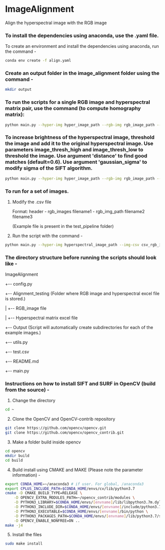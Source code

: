 # ImageAlignment
Align the hyperspectral image with the RGB image

### To install the dependencies using anaconda, use the .yaml file. 
To create an environment and install the dependencies using anaconda, run the command -
```bash
conda env create -f align.yaml
```

### Create an output folder in the image_alignment folder using the command -
```bash
mkdir output
```

### To run the scripts for a single RGB image and hyperspectral matrix pair, use the command (to compute homography matrix):
```bash
python main.py --hyper-img hyper_image_path --rgb-img rgb_image_path --mode 1
```

### To increase brightness of the hyperspectral image, threshold the image and add it to the original hyperspectral image. Use parameters image_thresh_high and image_thresh_low to threshold the image. Use argument 'distance' to find good matches (default=0.6). Use argument 'gaussian_sigma' to modify sigma of the SIFT algorithm.
```bash
python main.py --hyper-img hyper_image_path --rgb-img rgb_image_path --mode 1 --image_thresh_high 120 --image_thresh_low 50 --distance 0.7 --gaussian_sigma 1.6
```



### To run for a set of images.
1. Modify the .csv file 

    Format:
    header - rgb_images
    filename1 - rgb_img_path
    filename2
    filename3
    
    
    (Example file is present in the test_pipeline folder)

2. Run the script with the command - 
```bash
python main.py --hyper-img hyperspectral_image_path --img-csv csv_rgb_image_paths --mode 2
```
    
  
### The directory structure before running the scripts should look like -
ImageAlignment

+-- config.py

+-- Alignment_testing (Folder where RGB image and hyperspectral excel file is stored.)

|   +-- RGB_image file

|   +-- Hyperspectral matrix excel file

+-- Output (Script will automatically create subdirectories for each of the example images.)

+-- utils.py

+-- test.csv

+-- README.md

+-- main.py


### Instructions on how to install SIFT and SURF in OpenCV (build from the source) -
        
1. Change the directory
```bash
cd ~
```

2. Clone the OpenCV and OpenCV-contrib repository
```bash
git clone https://github.com/opencv/opencv.git
git clone https://github.com/opencv/opencv_contrib.git
```

3. Make a folder build inside opencv
```bash
cd opencv
mkdir build
cd build
```

4. Build install using CMAKE and MAKE (Please note the parameter information) -
```bash
export CONDA_HOME=~/anaconda3 # if user. For global, /anaconda3
export CPLUS_INCLUDE_PATH=$CONDA_HOME/envs/cv/lib/python3.7
cmake -D CMAKE_BUILD_TYPE=RELEASE \
    -D OPENCV_EXTRA_MODULES_PATH=~/opencv_contrib/modules \
    -D PYTHON3_LIBRARY=$CONDA_HOME/envs/[envname]/lib/libpython3.7m.dylib \
    -D PYTHON3_INCLUDE_DIR=$CONDA_HOME/envs/[envname]/include/python3.7m \
    -D PYTHON3_EXECUTABLE=$CONDA_HOME/envs/[envname]/bin/python \
    -D PYTHON3_PACKAGES_PATH=$CONDA_HOME/envs/[envname]/lib/python3.7/site-packages \
    -D OPENCV_ENABLE_NONFREE=ON ..
make -j4
```

5. Install the files
```bash
sudo make install
```
